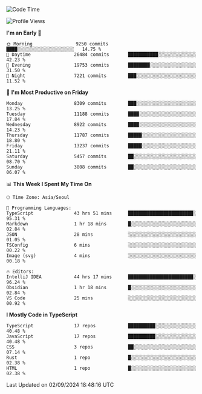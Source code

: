 <!--START_SECTION:waka-->
![Code Time](http://img.shields.io/badge/Code%20Time-6%2C669%20hrs%2039%20mins-blue)

![Profile Views](http://img.shields.io/badge/Profile%20Views-0-blue)

**I'm an Early 🐤** 

```text
🌞 Morning                9250 commits        ████░░░░░░░░░░░░░░░░░░░░░   14.75 % 
🌆 Daytime                26484 commits       ███████████░░░░░░░░░░░░░░   42.23 % 
🌃 Evening                19753 commits       ████████░░░░░░░░░░░░░░░░░   31.50 % 
🌙 Night                  7221 commits        ███░░░░░░░░░░░░░░░░░░░░░░   11.52 % 
```
📅 **I'm Most Productive on Friday** 

```text
Monday                   8309 commits        ███░░░░░░░░░░░░░░░░░░░░░░   13.25 % 
Tuesday                  11188 commits       ████░░░░░░░░░░░░░░░░░░░░░   17.84 % 
Wednesday                8922 commits        ████░░░░░░░░░░░░░░░░░░░░░   14.23 % 
Thursday                 11787 commits       █████░░░░░░░░░░░░░░░░░░░░   18.80 % 
Friday                   13237 commits       █████░░░░░░░░░░░░░░░░░░░░   21.11 % 
Saturday                 5457 commits        ██░░░░░░░░░░░░░░░░░░░░░░░   08.70 % 
Sunday                   3808 commits        ██░░░░░░░░░░░░░░░░░░░░░░░   06.07 % 
```


📊 **This Week I Spent My Time On** 

```text
🕑︎ Time Zone: Asia/Seoul

💬 Programming Languages: 
TypeScript               43 hrs 51 mins      ████████████████████████░   95.31 % 
Markdown                 1 hr 18 mins        █░░░░░░░░░░░░░░░░░░░░░░░░   02.84 % 
JSON                     28 mins             ░░░░░░░░░░░░░░░░░░░░░░░░░   01.05 % 
TSConfig                 6 mins              ░░░░░░░░░░░░░░░░░░░░░░░░░   00.22 % 
Image (svg)              4 mins              ░░░░░░░░░░░░░░░░░░░░░░░░░   00.18 % 

🔥 Editors: 
IntelliJ IDEA            44 hrs 17 mins      ████████████████████████░   96.24 % 
Obsidian                 1 hr 18 mins        █░░░░░░░░░░░░░░░░░░░░░░░░   02.84 % 
VS Code                  25 mins             ░░░░░░░░░░░░░░░░░░░░░░░░░   00.92 % 
```

**I Mostly Code in TypeScript** 

```text
TypeScript               17 repos            ██████████░░░░░░░░░░░░░░░   40.48 % 
JavaScript               17 repos            ██████████░░░░░░░░░░░░░░░   40.48 % 
CSS                      3 repos             ██░░░░░░░░░░░░░░░░░░░░░░░   07.14 % 
Rust                     1 repo              █░░░░░░░░░░░░░░░░░░░░░░░░   02.38 % 
HTML                     1 repo              █░░░░░░░░░░░░░░░░░░░░░░░░   02.38 % 
```




 Last Updated on 02/09/2024 18:48:16 UTC
<!--END_SECTION:waka-->
